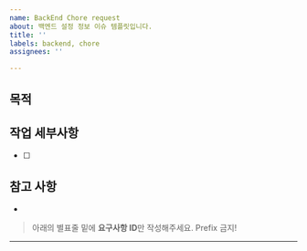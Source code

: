 ```yaml
---
name: BackEnd Chore request
about: 백엔드 설정 정보 이슈 템플릿입니다.
title: ''
labels: backend, chore
assignees: ''

---
```


## 목적
> 

## 작업 세부사항
- [ ] 

## 참고 사항
-

> 아래의 별표줄 밑에  **요구사항 ID**만 작성해주세요. Prefix 금지!

********************
